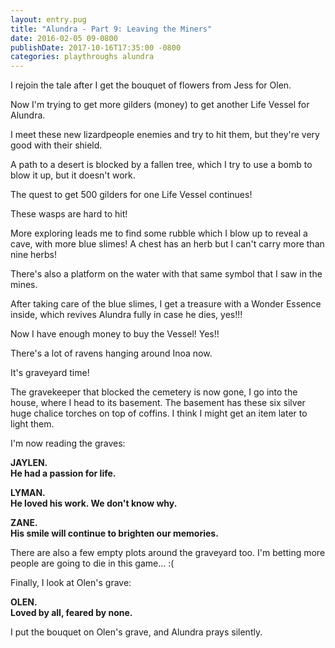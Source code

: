 ```yaml
---
layout: entry.pug
title: "Alundra - Part 9: Leaving the Miners"
date: 2016-02-05 09-0800
publishDate: 2017-10-16T17:35:00 -0800
categories: playthroughs alundra
---
```


I rejoin the tale after I get the bouquet of flowers from Jess for Olen.

Now I'm trying to get more gilders (money) to get another Life Vessel for Alundra.

I meet these new lizardpeople enemies and try to hit them, but they're very good with their shield.

A path to a desert is blocked by a fallen tree, which I try to use a bomb to blow it up, but it doesn't work.

The quest to get 500 gilders for one Life Vessel continues!

These wasps are hard to hit!

More exploring leads me to find some rubble which I blow up to reveal a cave, with more blue slimes! A chest has an herb but I can't carry more than nine herbs!

There's also a platform on the water with that same symbol that I saw in the mines.

After taking care of the blue slimes, I get a treasure with a Wonder Essence inside, which revives Alundra fully in case he dies, yes!!!

Now I have enough money to buy the Vessel! Yes!!

There's a lot of ravens hanging around Inoa now.

It's graveyard time!

The gravekeeper that blocked the cemetery is now gone, I go into the house, where I head to its basement. The basement has these six silver huge chalice torches on top of coffins. I think I might get an item later to light them.

I'm now reading the graves:

**JAYLEN.<br/>
He had a passion for life.**

**LYMAN.<br/>
He loved his work. We don't know why.**

**ZANE.<br/>
His smile will continue to brighten our memories.**

There are also a few empty plots around the graveyard too. I'm betting more people are going to die in this game... :(

Finally, I look at Olen's grave:

**OLEN.<br/>
Loved by all, feared by none.**

I put the bouquet on Olen's grave, and Alundra prays silently.

